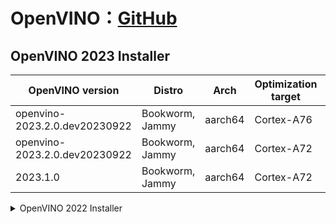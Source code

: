 # OpenVINO：[GitHub](https://github.com/openvinotoolkit/openvino)

## OpenVINO 2023 Installer

| OpenVINO version | Distro | Arch | Optimization target | URL | Status |
| --- | --- | --- | --- | --- | --- |
| openvino-2023.2.0.dev20230922 | Bookworm, Jammy | aarch64 | Cortex-A76 | [URL](https://s3.ap-northeast-1.wasabisys.com/download-raw/dpkg/openvino/debian/bookworm/openvino-2023.2.0.dev20230922-raspbian-bookworm-arm64-a76-0.1.0-20240409.deb) | |
| openvino-2023.2.0.dev20230922 | Bookworm, Jammy | aarch64 | Cortex-A72 | [URL](https://s3.ap-northeast-1.wasabisys.com/download-raw/dpkg/openvino/debian/bookworm/openvino-2023.2.0.dev20230922-raspbian-bookworm-arm64-0.1.0-20231108.deb) | ✅ |
| 2023.1.0 | Bookworm, Jammy | aarch64 | Cortex-A72 | | |


<details><summary>OpenVINO 2022 Installer</summary><div>

Download URL: [Raspbian-bullseye(64bit)](https://s3.ap-northeast-1.wasabisys.com/download-raw/dpkg/openvino/debian/bullseye/openvino-2022-raspbian-bullseye-arm64-0.1.0-20221219.deb)


```bash
wget https://s3.ap-northeast-1.wasabisys.com/download-raw/dpkg/openvino/debian/bullseye/openvino-2022-raspbian-bullseye-arm64-0.1.0-20221219.deb

sudo apt install ./openvino-2022-raspbian-bullseye-arm64-0.1.0-20221219.deb
pip3 install cython

source /opt/intel/openvino_2022/setupvars.sh

sudo cat <<EOF > 97-myriad-usbboot.rules
SUBSYSTEM=="usb", ATTRS{idProduct}=="2485", ATTRS{idVendor}=="03e7", GROUP="users", MODE="0666", ENV{ID_MM_DEVICE_IGNORE}="1"
SUBSYSTEM=="usb", ATTRS{idProduct}=="f63b", ATTRS{idVendor}=="03e7", GROUP="users", MODE="0666", ENV{ID_MM_DEVICE_IGNORE}="1"
EOF

sudo cp 97-myriad-usbboot.rules /etc/udev/rules.d/
sudo udevadm control --reload-rules
sudo udevadm trigger
sudo ldconfig
rm ./97-myriad-usbboot.rules
```

</div></details>
